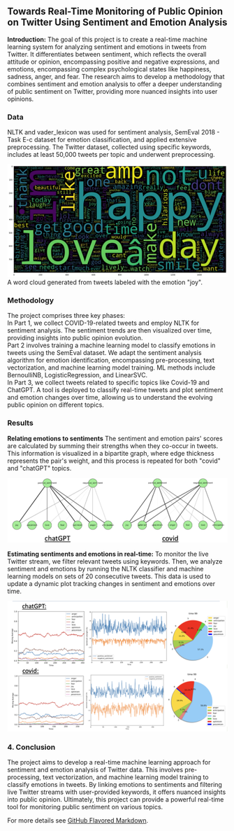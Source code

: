## Towards Real-Time Monitoring of Public Opinion on Twitter Using Sentiment and Emotion Analysis

**Introduction:** 
The goal of this project is to create a real-time machine learning system for analyzing sentiment and emotions in tweets from Twitter. It differentiates between sentiment, which reflects the overall attitude or opinion, encompassing positive and negative expressions, and emotions, encompassing complex psychological states like happiness, sadness, anger, and fear. The research aims to develop a methodology that combines sentiment and emotion analysis to offer a deeper understanding of public sentiment on Twitter, providing more nuanced insights into user opinions.

### Data

NLTK and vader_lexicon was used for sentiment analysis, SemEval 2018 - Task E-c dataset for emotion classification, and applied extensive preprocessing. The Twitter dataset, collected using specific keywords, includes at least 50,000 tweets per topic and underwent preprocessing.

<img src="images/JoyWordCloudCovid.pdf?raw=true"/>
A word cloud generated from tweets labeled with the emotion "joy".

### Methodology

The project comprises three key phases: 
<br>
In Part 1, we collect COVID-19-related tweets and employ NLTK for sentiment analysis. The sentiment trends are then visualized over time, providing insights into public opinion evolution.
<br>
Part 2 involves training a machine learning model to classify emotions in tweets using the SemEval dataset. We adapt the sentiment analysis algorithm for emotion identification, encompassing pre-processing, text vectorization, and machine learning model training. ML methods include BernoulliNB, LogisticRegression, and LinearSVC.
<br>
In Part 3, we collect tweets related to specific topics like Covid-19 and ChatGPT. A tool is deployed to classify real-time tweets and plot sentiment and emotion changes over time, allowing us to understand the evolving public opinion on different topics.

### Results

**Relating emotions to sentiments**
  The sentiment and emotion pairs' scores are calculated by summing their strengths when they co-occur in tweets. This information is visualized in a bipartite graph, where edge thickness represents the pair's weight, and this process is repeated for both "covid" and "chatGPT" topics.

<img src="images/bipartite.jpg?raw=true"/>


**Estimating sentiments and emotions in real-time:**
  To monitor the live Twitter stream, we filter relevant tweets using keywords. Then, we analyze sentiment and emotions by running the NLTK classifier and machine learning models on sets of 20 consecutive tweets. This data is used to update a dynamic plot tracking changes in sentiment and emotions over time.

<img src="images/twitsent.jpg?raw=true"/>

### 4. Conclusion

The project aims to develop a real-time machine learning approach for sentiment and emotion analysis of Twitter data. This involves pre-processing, text vectorization, and machine learning model training to classify emotions in tweets. By linking emotions to sentiments and filtering live Twitter streams with user-provided keywords, it offers nuanced insights into public opinion. Ultimately, this project can provide a powerful real-time tool for monitoring public sentiment on various topics.

For more details see [GitHub Flavored Markdown](https://guides.github.com/features/mastering-markdown/).

